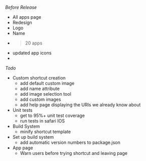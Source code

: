 *Before Release*
* All apps page
* Redesign
* Logo
* Name
* >20 apps
* updated app icons
*

*Todo*
* Custom shortcut creation
  * add default custom image
  * add name attribute
  * add image selection tool
  * add custom images
  * add help page displaying the URIs we already know about
* Unit tests
  * get to 95%+ unit test coverage
  * run tests in safari IOS
* Build System
  * minify shortcut template
* Set up build system
  * add automatic version numbers to package.json
* App page
  * Warn users before trying shortcut and leaving page
 
